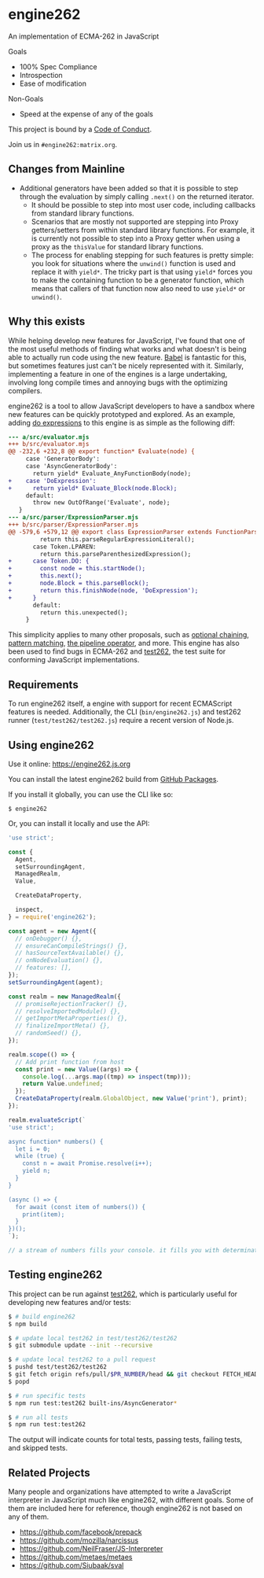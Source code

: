 # engine262

An implementation of ECMA-262 in JavaScript

Goals
- 100% Spec Compliance
- Introspection
- Ease of modification

Non-Goals
- Speed at the expense of any of the goals

This project is bound by a [Code of Conduct][COC].

Join us in `#engine262:matrix.org`.


## Changes from Mainline

- Additional generators have been added so that it is possible to step through the evaluation by simply calling `.next()` on the returned iterator.
  - It should be possible to step into most user code, including callbacks from standard library functions.
  - Scenarios that are mostly not supported are stepping into Proxy getters/setters from within standard library functions.
    For example, it is currently not possible to step into a Proxy getter when using a proxy as the `thisValue` for standard library functions.
  - The process for enabling stepping for such features is pretty simple: you look for situations where the `unwind()` function is used and replace it with `yield*`.
    The tricky part is that using `yield*` forces you to make the containing function to be a generator function, which means that callers of that function now also need to use `yield*` or `unwind()`.

## Why this exists

While helping develop new features for JavaScript, I've found that one of the
most useful methods of finding what works and what doesn't is being able to
actually run code using the new feature. [Babel][] is fantastic for this, but
sometimes features just can't be nicely represented with it. Similarly,
implementing a feature in one of the engines is a large undertaking, involving
long compile times and annoying bugs with the optimizing compilers.

engine262 is a tool to allow JavaScript developers to have a sandbox where new
features can be quickly prototyped and explored. As an example, adding
[do expressions][] to this engine is as simple as the following diff:

```diff
--- a/src/evaluator.mjs
+++ b/src/evaluator.mjs
@@ -232,6 +232,8 @@ export function* Evaluate(node) {
     case 'GeneratorBody':
     case 'AsyncGeneratorBody':
       return yield* Evaluate_AnyFunctionBody(node);
+    case 'DoExpression':
+      return yield* Evaluate_Block(node.Block);
     default:
       throw new OutOfRange('Evaluate', node);
   }
--- a/src/parser/ExpressionParser.mjs
+++ b/src/parser/ExpressionParser.mjs
@@ -579,6 +579,12 @@ export class ExpressionParser extends FunctionParser {
         return this.parseRegularExpressionLiteral();
       case Token.LPAREN:
         return this.parseParenthesizedExpression();
+      case Token.DO: {
+        const node = this.startNode();
+        this.next();
+        node.Block = this.parseBlock();
+        return this.finishNode(node, 'DoExpression');
+      }
       default:
         return this.unexpected();
     }
```

This simplicity applies to many other proposals, such as [optional chaining][],
[pattern matching][], [the pipeline operator][], and more. This engine has also
been used to find bugs in ECMA-262 and [test262][], the test suite for
conforming JavaScript implementations.

## Requirements

To run engine262 itself, a engine with support for recent ECMAScript features
is needed. Additionally, the CLI (`bin/engine262.js`) and test262 runner
(`test/test262/test262.js`) require a recent version of Node.js.

## Using engine262

Use it online: https://engine262.js.org

You can install the latest engine262 build from [GitHub Packages][].

If you install it globally, you can use the CLI like so:

`$ engine262`

Or, you can install it locally and use the API:

```js
'use strict';

const {
  Agent,
  setSurroundingAgent,
  ManagedRealm,
  Value,

  CreateDataProperty,

  inspect,
} = require('engine262');

const agent = new Agent({
  // onDebugger() {},
  // ensureCanCompileStrings() {},
  // hasSourceTextAvailable() {},
  // onNodeEvaluation() {},
  // features: [],
});
setSurroundingAgent(agent);

const realm = new ManagedRealm({
  // promiseRejectionTracker() {},
  // resolveImportedModule() {},
  // getImportMetaProperties() {},
  // finalizeImportMeta() {},
  // randomSeed() {},
});

realm.scope(() => {
  // Add print function from host
  const print = new Value((args) => {
    console.log(...args.map((tmp) => inspect(tmp)));
    return Value.undefined;
  });
  CreateDataProperty(realm.GlobalObject, new Value('print'), print);
});

realm.evaluateScript(`
'use strict';

async function* numbers() {
  let i = 0;
  while (true) {
    const n = await Promise.resolve(i++);
    yield n;
  }
}

(async () => {
  for await (const item of numbers()) {
    print(item);
  }
})();
`);

// a stream of numbers fills your console. it fills you with determination.
```

## Testing engine262

This project can be run against [test262][], which is particularly useful
for developing new features and/or tests:
```sh
$ # build engine262
$ npm build

$ # update local test262 in test/test262/test262
$ git submodule update --init --recursive

$ # update local test262 to a pull request
$ pushd test/test262/test262
$ git fetch origin refs/pull/$PR_NUMBER/head && git checkout FETCH_HEAD
$ popd

$ # run specific tests
$ npm run test:test262 built-ins/AsyncGenerator*

$ # run all tests
$ npm run test:test262
```
The output will indicate counts for total tests, passing tests, failing tests, and skipped tests.

## Related Projects

Many people and organizations have attempted to write a JavaScript interpreter
in JavaScript much like engine262, with different goals. Some of them are
included here for reference, though engine262 is not based on any of them.

- https://github.com/facebook/prepack
- https://github.com/mozilla/narcissus
- https://github.com/NeilFraser/JS-Interpreter
- https://github.com/metaes/metaes
- https://github.com/Siubaak/sval

[Babel]: https://babeljs.io/
[COC]: https://github.com/engine262/engine262/blob/master/CODE_OF_CONDUCT.md
[do expressions]: https://github.com/tc39/proposal-do-expressions
[optional chaining]: https://github.com/tc39/proposal-optional-chaining
[pattern matching]: https://github.com/tc39/proposal-pattern-matching
[test262]: https://github.com/tc39/test262
[the pipeline operator]: https://github.com/tc39/proposal-pipeline-operator
[GitHub Packages]: https://github.com/engine262/engine262/packages
